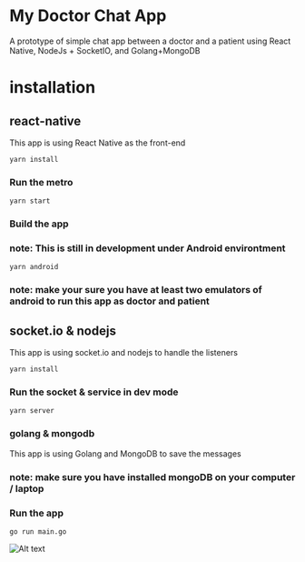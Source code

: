 # My Doctor Chat App
A prototype of simple chat app between a doctor and a patient using React Native, NodeJs + SocketIO, and Golang+MongoDB

# installation
## react-native 
This app is using React Native as the front-end 

```
yarn install
```

### Run the metro
```
yarn start
```
### Build the app
### note: This is still in development under Android environtment

```
yarn android
```
### note: make your sure you have at least two emulators of android to run this app as doctor and patient

## socket.io & nodejs
This app is using socket.io and nodejs to handle the listeners

```
yarn install
```

### Run the socket & service in dev mode
```
yarn server
```

### golang & mongodb
This app is using Golang and MongoDB to save the messages
### note: make sure you have installed mongoDB on your computer / laptop

### Run the app
```
go run main.go
```

![Alt text](public/assets/patient-1.png?raw=true "Doctor 1")
